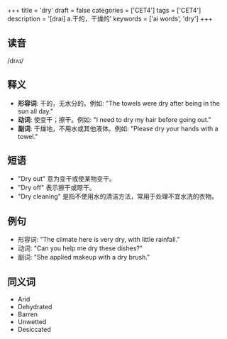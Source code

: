 +++
title = 'dry'
draft = false
categories = ['CET4']
tags = ['CET4']
description = '[drai] a.干的，干燥的'
keywords = ['ai words', 'dry']
+++

## 读音
/drʌɪ/

## 释义
- **形容词**: 干的，无水分的。例如: "The towels were dry after being in the sun all day."
- **动词**: 使变干；擦干。例如: "I need to dry my hair before going out."
- **副词**: 干燥地，不用水或其他液体。例如: "Please dry your hands with a towel."

## 短语
- "Dry out" 意为变干或使某物变干。
- "Dry off" 表示擦干或晾干。
- "Dry cleaning" 是指不使用水的清洁方法，常用于处理不宜水洗的衣物。

## 例句
- 形容词: "The climate here is very dry, with little rainfall."
- 动词: "Can you help me dry these dishes?"
- 副词: "She applied makeup with a dry brush."

## 同义词
- Arid
- Dehydrated
- Barren
- Unwetted
- Desiccated
